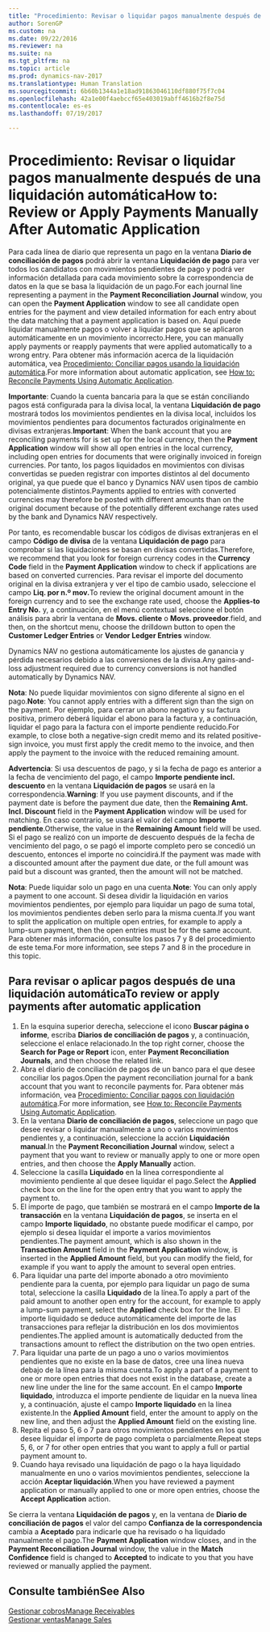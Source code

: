 ```yaml
---
title: "Procedimiento: Revisar o liquidar pagos manualmente después de una liquidación automática"
author: SorenGP
ms.custom: na
ms.date: 09/22/2016
ms.reviewer: na
ms.suite: na
ms.tgt_pltfrm: na
ms.topic: article
ms.prod: dynamics-nav-2017
ms.translationtype: Human Translation
ms.sourcegitcommit: 6b60b1344a1e18ad91863046110df880f75f7c04
ms.openlocfilehash: 42a1e00f4aebccf65e403019abff4616b2f8e75d
ms.contentlocale: es-es
ms.lasthandoff: 07/19/2017

---
```


# <a name="how-to-review-or-apply-payments-manually-after-automatic-application"></a><span data-ttu-id="4f0bd-102">Procedimiento: Revisar o liquidar pagos manualmente después de una liquidación automática</span><span class="sxs-lookup"><span data-stu-id="4f0bd-102">How to: Review or Apply Payments Manually After Automatic Application</span></span>
<span data-ttu-id="4f0bd-103">Para cada línea de diario que representa un pago en la ventana **Diario de conciliación de pagos** podrá abrir la ventana **Liquidación de pago** para ver todos los candidatos con movimientos pendientes de pago y podrá ver información detallada para cada movimiento sobre la correspondencia de datos en la que se basa la liquidación de un pago.</span><span class="sxs-lookup"><span data-stu-id="4f0bd-103">For each journal line representing a payment in the **Payment Reconciliation Journal** window, you can open the **Payment Application** window to see all candidate open entries for the payment and view detailed information for each entry about the data matching that a payment application is based on.</span></span> <span data-ttu-id="4f0bd-104">Aquí puede liquidar manualmente pagos o volver a liquidar pagos que se aplicaron automáticamente en un movimiento incorrecto.</span><span class="sxs-lookup"><span data-stu-id="4f0bd-104">Here, you can manually apply payments or reapply payments that were applied automatically to a wrong entry.</span></span> <span data-ttu-id="4f0bd-105">Para obtener más información acerca de la liquidación automática, vea [Procedimiento: Conciliar pagos usando la liquidación automática](receivables-how-reconcile-payments-auto-application.md).</span><span class="sxs-lookup"><span data-stu-id="4f0bd-105">For more information about automatic application, see [How to: Reconcile Payments Using Automatic Application](receivables-how-reconcile-payments-auto-application.md).</span></span>

<span data-ttu-id="4f0bd-106">**Importante**: Cuando la cuenta bancaria para la que se están conciliando pagos está configurada para la divisa local, la ventana **Liquidación de pago** mostrará todos los movimientos pendientes en la divisa local, incluidos los movimientos pendientes para documentos facturados originalmente en divisas extranjeras.</span><span class="sxs-lookup"><span data-stu-id="4f0bd-106">**Important**: When the bank account that you are reconciling payments for is set up for the local currency, then the **Payment Application** window will show all open entries in the local currency, including open entries for documents that were originally invoiced in foreign currencies.</span></span> <span data-ttu-id="4f0bd-107">Por tanto, los pagos liquidados en movimientos con divisas convertidas se pueden registrar con importes distintos al del documento original, ya que puede que el banco y Dynamics NAV usen tipos de cambio potencialmente distintos.</span><span class="sxs-lookup"><span data-stu-id="4f0bd-107">Payments applied to entries with converted currencies may therefore be posted with different amounts than on the original document because of the potentially different exchange rates used by the bank and Dynamics NAV respectively.</span></span>

<span data-ttu-id="4f0bd-108">Por tanto, es recomendable buscar los códigos de divisas extranjeras en el campo **Código de divisa** de la ventana **Liquidación de pago** para comprobar si las liquidaciones se basan en divisas convertidas.</span><span class="sxs-lookup"><span data-stu-id="4f0bd-108">Therefore, we recommend that you look for foreign currency codes in the **Currency Code** field in the **Payment Application** window to check if applications are based on converted currencies.</span></span> <span data-ttu-id="4f0bd-109">Para revisar el importe del documento original en la divisa extranjera y ver el tipo de cambio usado, seleccione el campo **Liq. por n.º mov.**</span><span class="sxs-lookup"><span data-stu-id="4f0bd-109">To review the original document amount in the foreign currency and to see the exchange rate used, choose the **Applies-to Entry No.**</span></span> <span data-ttu-id="4f0bd-110">y, a continuación, en el menú contextual seleccione el botón análisis para abrir la ventana de **Movs. cliente** o **Movs. proveedor**.</span><span class="sxs-lookup"><span data-stu-id="4f0bd-110">field, and then, on the shortcut menu, choose the drilldown button to open the **Customer Ledger Entries** or **Vendor Ledger Entries** window.</span></span>

<span data-ttu-id="4f0bd-111">Dynamics NAV no gestiona automáticamente los ajustes de ganancia y pérdida necesarios debido a las conversiones de la divisa.</span><span class="sxs-lookup"><span data-stu-id="4f0bd-111">Any gains-and-loss adjustment required due to currency conversions is not handled automatically by Dynamics NAV.</span></span>

<span data-ttu-id="4f0bd-112">**Nota**: No puede liquidar movimientos con signo diferente al signo en el pago.</span><span class="sxs-lookup"><span data-stu-id="4f0bd-112">**Note**: You cannot apply entries with a different sign than the sign on the payment.</span></span> <span data-ttu-id="4f0bd-113">Por ejemplo, para cerrar un abono negativo y su factura positiva, primero deberá liquidar el abono para la factura y, a continuación, liquidar el pago para la factura con el importe pendiente reducido.</span><span class="sxs-lookup"><span data-stu-id="4f0bd-113">For example, to close both a negative-sign credit memo and its related positive-sign invoice, you must first apply the credit memo to the invoice, and then apply the payment to the invoice with the reduced remaining amount.</span></span>

<span data-ttu-id="4f0bd-114">**Advertencia**: Si usa descuentos de pago, y si la fecha de pago es anterior a la fecha de vencimiento del pago, el campo **Importe pendiente incl. descuento** en la ventana **Liquidación de pagos** se usará en la correspondencia.</span><span class="sxs-lookup"><span data-stu-id="4f0bd-114">**Warning**: If you use payment discounts, and if the payment date is before the payment due date, then the **Remaining Amt. Incl. Discount** field in the **Payment Application** window will be used for matching.</span></span> <span data-ttu-id="4f0bd-115">En caso contrario, se usará el valor del campo **Importe pendiente**.</span><span class="sxs-lookup"><span data-stu-id="4f0bd-115">Otherwise, the value in the **Remaining Amount** field will be used.</span></span> <span data-ttu-id="4f0bd-116">Si el pago se realizó con un importe de descuento después de la fecha de vencimiento del pago, o se pagó el importe completo pero se concedió un descuento, entonces el importe no coincidirá.</span><span class="sxs-lookup"><span data-stu-id="4f0bd-116">If the payment was made with a discounted amount after the payment due date, or the full amount was paid but a discount was granted, then the amount will not be matched.</span></span>

<span data-ttu-id="4f0bd-117">**Nota**: Puede liquidar solo un pago en una cuenta.</span><span class="sxs-lookup"><span data-stu-id="4f0bd-117">**Note**: You can only apply a payment to one account.</span></span> <span data-ttu-id="4f0bd-118">Si desea dividir la liquidación en varios movimientos pendientes, por ejemplo para liquidar un pago de suma total, los movimientos pendientes deben serlo para la misma cuenta.</span><span class="sxs-lookup"><span data-stu-id="4f0bd-118">If you want to split the application on multiple open entries, for example to apply a lump-sum payment, then the open entries must be for the same account.</span></span> <span data-ttu-id="4f0bd-119">Para obtener más información, consulte los pasos 7 y 8 del procedimiento de este tema.</span><span class="sxs-lookup"><span data-stu-id="4f0bd-119">For more information, see steps 7 and 8 in the procedure in this topic.</span></span>

## <a name="to-review-or-apply-payments-after-automatic-application"></a><span data-ttu-id="4f0bd-120">Para revisar o aplicar pagos después de una liquidación automática</span><span class="sxs-lookup"><span data-stu-id="4f0bd-120">To review or apply payments after automatic application</span></span>
1. <span data-ttu-id="4f0bd-121">En la esquina superior derecha, seleccione el icono **Buscar página o informe**, escriba **Diarios de conciliación de pagos** y, a continuación, seleccione el enlace relacionado.</span><span class="sxs-lookup"><span data-stu-id="4f0bd-121">In the top right corner, choose the **Search for Page or Report** icon, enter **Payment Reconciliation Journals**, and then choose the related link.</span></span>
2. <span data-ttu-id="4f0bd-122">Abra el diario de conciliación de pagos de un banco para el que desee conciliar los pagos.</span><span class="sxs-lookup"><span data-stu-id="4f0bd-122">Open the payment reconciliation journal for a bank account that you want to reconcile payments for.</span></span> <span data-ttu-id="4f0bd-123">Para obtener más información, vea [Procedimiento: Conciliar pagos con liquidación automática](receivables-how-reconcile-payments-auto-application.md).</span><span class="sxs-lookup"><span data-stu-id="4f0bd-123">For more information, see [How to: Reconcile Payments Using Automatic Application](receivables-how-reconcile-payments-auto-application.md).</span></span>
3. <span data-ttu-id="4f0bd-124">En la ventana **Diario de conciliación de pagos**, seleccione un pago que desee revisar o liquidar manualmente a uno o varios movimientos pendientes y, a continuación, seleccione la acción **Liquidación manual**.</span><span class="sxs-lookup"><span data-stu-id="4f0bd-124">In the **Payment Reconciliation Journal** window, select a payment that you want to review or manually apply to one or more open entries, and then choose the **Apply Manually** action.</span></span>
4. <span data-ttu-id="4f0bd-125">Seleccione la casilla **Liquidado** en la línea correspondiente al movimiento pendiente al que desee liquidar el pago.</span><span class="sxs-lookup"><span data-stu-id="4f0bd-125">Select the **Applied** check box on the line for the open entry that you want to apply the payment to.</span></span>
5. <span data-ttu-id="4f0bd-126">El importe de pago, que también se mostrará en el campo **Importe de la transacción** en la ventana **Liquidación de pagos**, se inserta en el campo **Importe liquidado**, no obstante puede modificar el campo, por ejemplo si desea liquidar el importe a varios movimientos pendientes.</span><span class="sxs-lookup"><span data-stu-id="4f0bd-126">The payment amount, which is also shown in the **Transaction Amount** field in the **Payment Application** window, is inserted in the **Applied Amount** field, but you can modify the field, for example if you want to apply the amount to several open entries.</span></span>
6. <span data-ttu-id="4f0bd-127">Para liquidar una parte del importe abonado a otro movimiento pendiente para la cuenta, por ejemplo para liquidar un pago de suma total, seleccione la casilla **Liquidado** de la línea.</span><span class="sxs-lookup"><span data-stu-id="4f0bd-127">To apply a part of the paid amount to another open entry for the account, for example to apply a lump-sum payment, select the **Applied** check box for the line.</span></span> <span data-ttu-id="4f0bd-128">El importe liquidado se deduce automáticamente del importe de las transacciones para reflejar la distribución en los dos movimientos pendientes.</span><span class="sxs-lookup"><span data-stu-id="4f0bd-128">The applied amount is automatically deducted from the transactions amount to reflect the distribution on the two open entries.</span></span>
7. <span data-ttu-id="4f0bd-129">Para liquidar una parte de un pago a uno o varios movimientos pendientes que no existe en la base de datos, cree una línea nueva debajo de la línea para la misma cuenta.</span><span class="sxs-lookup"><span data-stu-id="4f0bd-129">To apply a part of a payment to one or more open entries that does not exist in the database, create a new line under the line for the same account.</span></span> <span data-ttu-id="4f0bd-130">En el campo **Importe liquidado**, introduzca el importe pendiente de liquidar en la nueva línea y, a continuación, ajuste el campo **Importe liquidado** en la línea existente.</span><span class="sxs-lookup"><span data-stu-id="4f0bd-130">In the **Applied Amount** field, enter the amount to apply on the new line, and then adjust the **Applied Amount** field on the existing line.</span></span>
8. <span data-ttu-id="4f0bd-131">Repita el paso 5, 6 o 7 para otros movimientos pendientes en los que desee liquidar el importe de pago completa o parcialmente.</span><span class="sxs-lookup"><span data-stu-id="4f0bd-131">Repeat steps 5, 6, or 7 for other open entries that you want to apply a full or partial payment amount to.</span></span>
9. <span data-ttu-id="4f0bd-132">Cuando haya revisado una liquidación de pago o la haya liquidado manualmente en uno o varios movimientos pendientes, seleccione la acción **Aceptar liquidación**.</span><span class="sxs-lookup"><span data-stu-id="4f0bd-132">When you have reviewed a payment application or manually applied to one or more open entries, choose the **Accept Application** action.</span></span>

<span data-ttu-id="4f0bd-133">Se cierra la ventana **Liquidación de pagos** y, en la ventana de **Diario de conciliación de pagos** el valor del campo **Confianza de la correspondencia** cambia a **Aceptado** para indicarle que ha revisado o ha liquidado manualmente el pago.</span><span class="sxs-lookup"><span data-stu-id="4f0bd-133">The **Payment Application** window  closes, and in the **Payment Reconciliation Journal** window, the value in the **Match Confidence** field is changed to **Accepted** to indicate to you that you have reviewed or manually applied the payment.</span></span>

## <a name="see-also"></a><span data-ttu-id="4f0bd-134">Consulte también</span><span class="sxs-lookup"><span data-stu-id="4f0bd-134">See Also</span></span>
[<span data-ttu-id="4f0bd-135">Gestionar cobros</span><span class="sxs-lookup"><span data-stu-id="4f0bd-135">Manage Receivables</span></span>](receivables-manage-receivables.md)  
[<span data-ttu-id="4f0bd-136">Gestionar ventas</span><span class="sxs-lookup"><span data-stu-id="4f0bd-136">Manage Sales</span></span>](sales-manage-sales.md)

